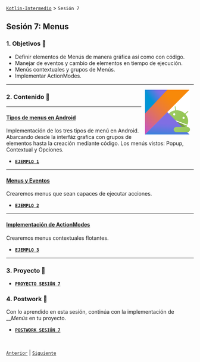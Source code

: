 [`Kotlin-Intermedio`](../Readme.md) > `Sesión 7`


## Sesión 7: Menus

> <div style="text-align: justify;">
  
### 1. Objetivos :dart: 

- Definir elementos de Menús de manera gráfica así como con código.
- Manejar de eventos y cambio de elementos en tiempo de ejecución.
- Menús contextuales y grupos de Menús.
- Implementar ActionModes.

---

<img src="../images/android-kotlin.png" align="right" height="120" hspace="10">


### 2. Contenido :blue_book:

---
 

#### <ins>Tipos de menus en Android</ins>

Implementación de los tres tipos de menú en Android. Abarcando desde la interfáz grafica con grupos de elementos hasta la creación mediante código. Los menús vistos: Popup, Contextual y Opciones.

- [**`EJEMPLO 1`**](Ejemplo-01/Readme.md)

---

#### <ins>Menus y Eventos</ins>

Crearemos menus que sean capaces de ejecutar acciones.

- [**`EJEMPLO 2`**](Ejemplo-02/Readme.md)

---

#### <ins>Implementación de ActionModes </ins>

Crearemos menus contextuales flotantes.

- [**`EJEMPLO 3`**](Ejemplo-03/Readme.md)

---


### 3. Proyecto :hammer:


- [**`PROYECTO SESIÓN 7`**](Proyecto/Readme.md)

### 4. Postwork :memo:

Con lo aprendido en esta sesión, continúa con la implementación de ___Menús_ en tu proyecto.

- [**`POSTWORK SESIÓN 7`**](Postwork/Readme.md)

<br/>

[`Anterior`](../Sesion-06/Readme.md) | [`Siguiente`](../Sesion-08/Readme.md)      

</div>

